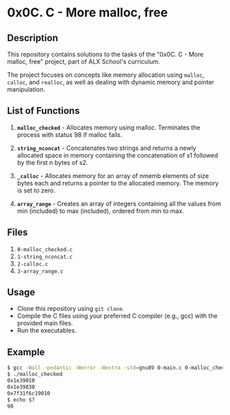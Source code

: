 # 0x0C. C - More malloc, free

## Description
This repository contains solutions to the tasks of the "0x0C. C - More malloc, free" project, part of ALX School's curriculum.

The project focuses on concepts like memory allocation using `malloc`, `calloc`, and `realloc`, as well as dealing with dynamic memory and pointer manipulation.

## List of Functions
1. **`malloc_checked`** - Allocates memory using malloc. Terminates the process with status 98 if malloc fails.
   
2. **`string_nconcat`** - Concatenates two strings and returns a newly allocated space in memory containing the concatenation of s1 followed by the first n bytes of s2.

3. **`_calloc`** - Allocates memory for an array of nmemb elements of size bytes each and returns a pointer to the allocated memory. The memory is set to zero.

4. **`array_range`** - Creates an array of integers containing all the values from min (included) to max (included), ordered from min to max.

## Files
1. `0-malloc_checked.c`
2. `1-string_nconcat.c`
3. `2-calloc.c`
4. `3-array_range.c`

## Usage
- Clone this repository using `git clone`.
- Compile the C files using your preferred C compiler (e.g., gcc) with the provided main files.
- Run the executables.

## Example
```bash
$ gcc -Wall -pedantic -Werror -Wextra -std=gnu89 0-main.c 0-malloc_checked.c -o malloc_checked
$ ./malloc_checked
0x1e39010
0x1e39830
0x7f31f6c19010
$ echo $?
98

